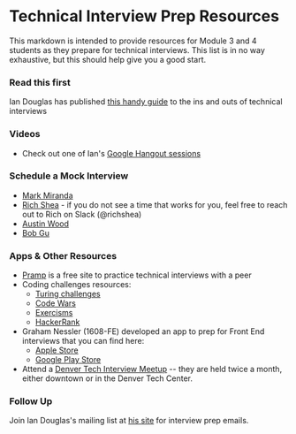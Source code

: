 # Technical Interview Prep Resources

This markdown is intended to provide resources for Module 3 and 4 students as they prepare for technical interviews. This list is in no way exhaustive, but this should help give you a good start.

### Read this first
Ian Douglas has published [this handy guide](https://docs.google.com/document/d/1yWfxxYoCkZgxQrJ5Bn6051OE9a6f7mm5zs72jvqGKx8/edit?usp=sharing) to the ins and outs of technical interviews

### Videos

* Check out one of Ian's [Google Hangout sessions](https://www.youtube.com/watch?v=aXohtMcPT6I)

### Schedule a Mock Interview

* [Mark Miranda](https://markmiranda.youcanbook.me/)
* [Rich Shea](https://richcshea.youcanbook.me/) - if you do not see a time that works for you, feel free to reach out to Rich on Slack (@richshea)
* [Austin Wood](https://austinwood.youcanbook.me/)
* [Bob Gu](https://robertgu.youcanbook.me/)

### Apps & Other Resources

* [Pramp](https://www.pramp.com/#/) is a free site to practice technical interviews with a peer
* Coding challenges resources:
   * [Turing challenges](https://github.com/turingschool/challenges)
   * [Code Wars](https://www.codewars.com/)
   * [Exercisms](http://exercism.io/languages/)
   * [HackerRank](https://www.hackerrank.com/dashboard)
* Graham Nessler (1608-FE) developed an app to prep for Front End interviews that you can find here:
    * [Apple Store](https://itunes.apple.com/us/app/flashcardfe/id1225364104?ls=1&mt=8)
    * [Google Play Store](https://play.google.com/store/apps/details?id=com.grahamnessler.bookmarker&hl=en)
* Attend a [Denver Tech Interview Meetup](https://www.meetup.com/denver-tech-interview-meetup/) -- they are held twice a month, either downtown or in the Denver Tech Center.

### Follow Up
Join Ian Douglas's mailing list at [his site](https://iandouglas.com/technical-coaching/) for interview prep emails.

